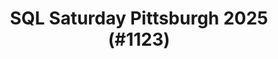 ---
layout: event
title: "SQL Saturday Pittsburgh 2025 (#1123)"
subtitle: ""
tags: ["Pittsburgh", "Pennsylvania", "USA", "physical", "2025", "North America"]
thumb: /assets/img/logos/Just_icon_Color_small.png
comments: false
data: SQLSat1123
---